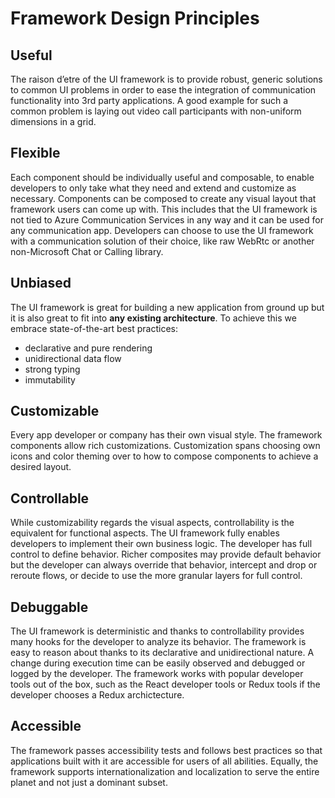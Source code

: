 # Framework Design Principles

## Useful

The raison d’etre of the UI framework is to provide robust, generic solutions to common UI problems in order to ease the integration of communication functionality into 3rd party applications. A good example for such a common problem is laying out video call participants with non-uniform dimensions in a grid.

## Flexible

Each component should be individually useful and composable, to enable developers to only take what they need and extend and customize as necessary. Components can be composed to create any visual layout that framework users can come up with. This includes that the UI framework is not tied to Azure Communication Services in any way and it can be used for any communication app. Developers can choose to use the UI framework with a communication solution of their choice, like raw WebRtc or another non-Microsoft Chat or Calling library.

## Unbiased

The UI framework is great for building a new application from ground up but it is also great to fit into **any existing architecture**. To achieve this we embrace state-of-the-art best practices:

* declarative and pure rendering
* unidirectional data flow
* strong typing
* immutability

## Customizable

Every app developer or company has their own visual style. The framework components allow rich customizations. Customization spans choosing own icons and color theming over to how to compose components to achieve a desired layout.

## Controllable

While customizability regards the visual aspects, controllability is the equivalent for functional aspects. The UI framework fully enables developers to implement their own business logic. The developer has full control to define behavior. Richer composites may provide default behavior but the developer can always override that behavior, intercept and drop or reroute flows, or decide to use the more granular layers for full control.

## Debuggable

The UI framework is deterministic and thanks to controllability provides many hooks for the developer to analyze its behavior. The framework is easy to reason about thanks to its declarative and unidirectional nature. A change during execution time can be easily observed and debugged or logged by the developer. The framework works with popular developer tools out of the box, such as the React developer tools or Redux tools if the developer chooses a Redux archictecture.

## Accessible

The framework passes accessibility tests and follows best practices so that applications built with it are accessible for users of all abilities. Equally, the framework supports internationalization and localization to serve the entire planet and not just a dominant subset.
